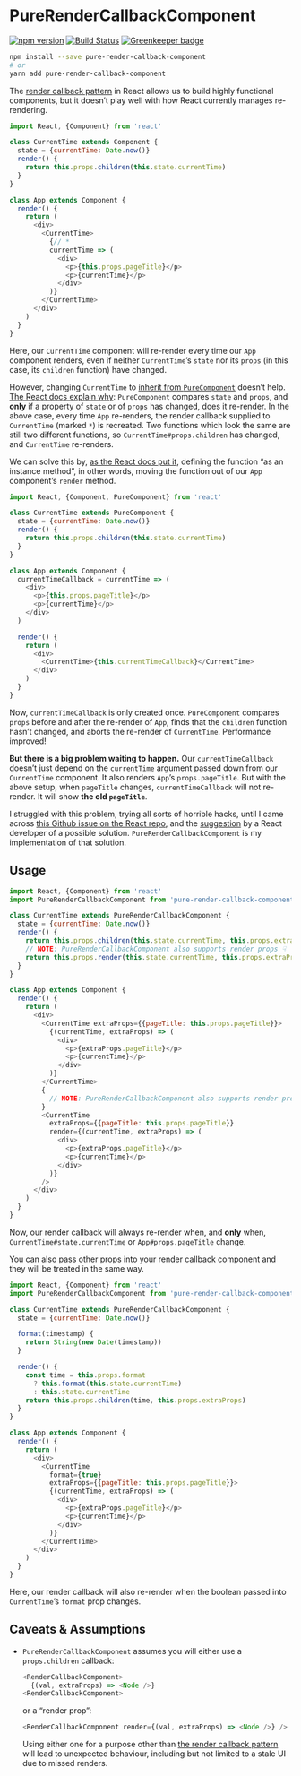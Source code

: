 # PureRenderCallbackComponent

[![npm version](https://badge.fury.io/js/pure-render-callback-component.svg)](https://www.npmjs.com/package/pure-render-callback-component)
[![Build Status](https://travis-ci.org/Leeds-eBooks/pure-render-callback-component.svg?branch=master)](https://travis-ci.org/Leeds-eBooks/pure-render-callback-component)
[![Greenkeeper badge](https://badges.greenkeeper.io/Leeds-eBooks/pure-render-callback-component.svg)](https://greenkeeper.io/)

```sh
npm install --save pure-render-callback-component
# or
yarn add pure-render-callback-component
```

The [render callback pattern](https://reactpatterns.com/#render-callback) in React allows us to build highly functional components, but it doesn’t play well with how React currently manages re-rendering.

```js
import React, {Component} from 'react'

class CurrentTime extends Component {
  state = {currentTime: Date.now()}
  render() {
    return this.props.children(this.state.currentTime)
  }
}

class App extends Component {
  render() {
    return (
      <div>
        <CurrentTime>
          {// *
          currentTime => (
            <div>
              <p>{this.props.pageTitle}</p>
              <p>{currentTime}</p>
            </div>
          )}
        </CurrentTime>
      </div>
    )
  }
}
```

Here, our `CurrentTime` component will re-render every time our `App` component renders, even if neither `CurrentTime`’s `state` nor its `props` (in this case, its `children` function) have changed.

However, changing `CurrentTime` to [inherit from `PureComponent`](https://reactjs.org/docs/react-api.html#reactpurecomponent) doesn’t help. [The React docs explain why](https://reactjs.org/docs/render-props.html#be-careful-when-using-render-props-with-reactpurecomponent): `PureComponent` compares `state` and `props`, and **only** if a property of `state` or of `props` has changed, does it re-render. In the above case, every time `App` re-renders, the render callback supplied to `CurrentTime` (marked `*`) is recreated. Two functions which look the same are still two different functions, so `CurrentTime#props.children` has changed, and `CurrentTime` re-renders.

We can solve this by, [as the React docs put it](https://reactjs.org/docs/render-props.html#be-careful-when-using-render-props-with-reactpurecomponent), defining the function “as an instance method”, in other words, moving the function out of our `App` component’s `render` method.

```js
import React, {Component, PureComponent} from 'react'

class CurrentTime extends PureComponent {
  state = {currentTime: Date.now()}
  render() {
    return this.props.children(this.state.currentTime)
  }
}

class App extends Component {
  currentTimeCallback = currentTime => (
    <div>
      <p>{this.props.pageTitle}</p>
      <p>{currentTime}</p>
    </div>
  )

  render() {
    return (
      <div>
        <CurrentTime>{this.currentTimeCallback}</CurrentTime>
      </div>
    )
  }
}
```

Now, `currentTimeCallback` is only created once. `PureComponent` compares `props` before and after the re-render of `App`, finds that the `children` function hasn’t changed, and aborts the re-render of `CurrentTime`. Performance improved!

**But there is a big problem waiting to happen.** Our `currentTimeCallback` doesn’t just depend on the `currentTime` argument passed down from our `CurrentTime` component. It also renders `App`’s `props.pageTitle`. But with the above setup, when `pageTitle` changes, `currentTimeCallback` will not re-render. It will show **the old `pageTitle`**.

I struggled with this problem, trying all sorts of horrible hacks, until I came across [this Github issue on the React repo](https://github.com/facebook/react/issues/4136), and the [suggestion](https://github.com/facebook/react/issues/4136#issuecomment-112168425) by a React developer of a possible solution. `PureRenderCallbackComponent` is my implementation of that solution.

## Usage

```js
import React, {Component} from 'react'
import PureRenderCallbackComponent from 'pure-render-callback-component'

class CurrentTime extends PureRenderCallbackComponent {
  state = {currentTime: Date.now()}
  render() {
    return this.props.children(this.state.currentTime, this.props.extraProps)
    // NOTE: PureRenderCallbackComponent also supports render props ☟
    return this.props.render(this.state.currentTime, this.props.extraProps)
  }
}

class App extends Component {
  render() {
    return (
      <div>
        <CurrentTime extraProps={{pageTitle: this.props.pageTitle}}>
          {(currentTime, extraProps) => (
            <div>
              <p>{extraProps.pageTitle}</p>
              <p>{currentTime}</p>
            </div>
          )}
        </CurrentTime>
        {
          // NOTE: PureRenderCallbackComponent also supports render props (instead of children) ☟
        }
        <CurrentTime
          extraProps={{pageTitle: this.props.pageTitle}}
          render={(currentTime, extraProps) => (
            <div>
              <p>{extraProps.pageTitle}</p>
              <p>{currentTime}</p>
            </div>
          )}
        />
      </div>
    )
  }
}
```

Now, our render callback will always re-render when, and **only** when, `CurrentTime#state.currentTime` or `App#props.pageTitle` change.

You can also pass other props into your render callback component and they will be treated in the same way.

```js
import React, {Component} from 'react'
import PureRenderCallbackComponent from 'pure-render-callback-component'

class CurrentTime extends PureRenderCallbackComponent {
  state = {currentTime: Date.now()}

  format(timestamp) {
    return String(new Date(timestamp))
  }

  render() {
    const time = this.props.format
      ? this.format(this.state.currentTime)
      : this.state.currentTime
    return this.props.children(time, this.props.extraProps)
  }
}

class App extends Component {
  render() {
    return (
      <div>
        <CurrentTime
          format={true}
          extraProps={{pageTitle: this.props.pageTitle}}>
          {(currentTime, extraProps) => (
            <div>
              <p>{extraProps.pageTitle}</p>
              <p>{currentTime}</p>
            </div>
          )}
        </CurrentTime>
      </div>
    )
  }
}
```

Here, our render callback will also re-render when the boolean passed into `CurrentTime`’s `format` prop changes.

## Caveats & Assumptions

* `PureRenderCallbackComponent` assumes you will either use a `props.children` callback:

  ```js
  <RenderCallbackComponent>
    {(val, extraProps) => <Node />}
  <RenderCallbackComponent>
  ```

  or a “render prop”:

  ```js
  <RenderCallbackComponent render={(val, extraProps) => <Node />} />
  ```

  Using either one for a purpose other than [the render callback pattern](https://reactpatterns.com/#render-callback) will lead to unexpected behaviour, including but not limited to a stale UI due to missed renders.
